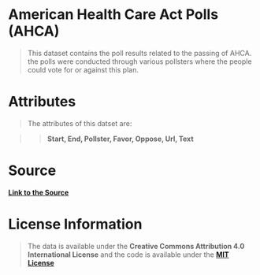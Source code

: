 # American Health Care Act Polls (AHCA)

> This dataset contains the poll results related to the passing of AHCA. the polls were conducted through various pollsters where the people could vote for or against this plan.

# Attributes

> The attributes of this datset are:

>> **Start, End, Pollster, Favor, Oppose, Url, Text**

# Source

[**Link to the Source**](https://github.com/fivethirtyeight/data/tree/master/ahca-polls)

# License Information

> The data is available under the **Creative Commons Attribution 4.0 International License** and the code is available under the [**MIT License**](https://github.com/fivethirtyeight/data/blob/master/LICENSE)
